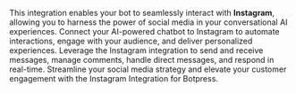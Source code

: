 This integration enables your bot to seamlessly interact with **Instagram**, allowing you to harness the power of social media in your conversational AI experiences. Connect your AI-powered chatbot to Instagram to automate interactions, engage with your audience, and deliver personalized experiences. Leverage the Instagram integration to send and receive messages, manage comments, handle direct messages, and respond in real-time. Streamline your social media strategy and elevate your customer engagement with the Instagram Integration for Botpress.
